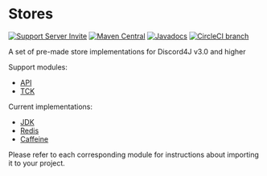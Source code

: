 # Stores
[![Support Server Invite](https://img.shields.io/badge/Join-Discord4J-7289DA.svg?style=flat-square&logo=discord)](https://discord.gg/NxGAeCY)
[![Maven Central](https://img.shields.io/maven-central/v/com.discord4j/stores-api.svg?style=flat-square)](https://search.maven.org/artifact/com.discord4j/stores-api)
[![Javadocs](https://www.javadoc.io/badge/com.discord4j/stores-api.svg?color=blue&style=flat-square)](https://www.javadoc.io/doc/com.discord4j/stores-api)
[![CircleCI branch](https://img.shields.io/circleci/project/github/Discord4J/stores/master.svg?label=circleci&logo=circleci&style=flat-square)](https://circleci.com/gh/Discord4J/stores/tree/master)


A set of pre-made store implementations for Discord4J v3.0 and higher

Support modules:

* [API](https://github.com/Discord4J/Stores/tree/master/api)
* [TCK](https://github.com/Discord4J/Stores/tree/master/tck)

Current implementations:
* [JDK](https://github.com/Discord4J/Stores/tree/master/jdk)
* [Redis](https://github.com/Discord4J/Stores/tree/master/redis)
* [Caffeine](https://github.com/Discord4J/Stores/tree/master/caffeine)

Please refer to each corresponding module for instructions about importing it to your project.

